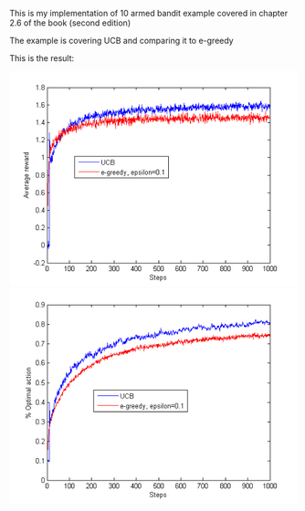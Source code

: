 This is my implementation of 10 armed bandit example covered in chapter 2.6 of the book (second edition) 

The example is covering UCB and comparing it to e-greedy

This is the result:

![image](results_Averages.png "Results (average reward)")
![image](results_Percentages.png "Results (% optimal action)")
